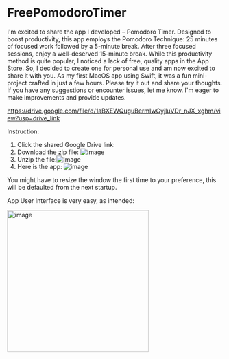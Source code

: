 # FreePomodoroTimer
I'm excited to share the app I developed – Pomodoro Timer. Designed to boost productivity, this app employs the Pomodoro Technique: 25 minutes of focused work followed by a 5-minute break. After three focused sessions, enjoy a well-deserved 15-minute break. While this productivity method is quite popular, I noticed a lack of free, quality apps in the App Store. So, I decided to create one for personal use and am now excited to share it with you. As my first MacOS app using Swift, it was a fun mini-project crafted in just a few hours. Please try it out and share your thoughts. If you have any suggestions or encounter issues, let me know. I'm eager to make improvements and provide updates.

https://drive.google.com/file/d/1aBXEWQuguBermIwGyjluVDr_nJX_xghm/view?usp=drive_link


Instruction:
1. Click the shared Google Drive link:
2. Download the zip file:
   ![image](https://github.com/ManilShrestha/FreePomodoroTimer/assets/20830075/bb92c768-7e12-4231-a3ec-14643749c29d)
3. Unzip the file:![image](https://github.com/ManilShrestha/FreePomodoroTimer/assets/20830075/b64cf3fd-20b6-417c-8417-030530b72d5e)
4. Here is the app: ![image](https://github.com/ManilShrestha/FreePomodoroTimer/assets/20830075/7155e3bb-8f0b-43f8-94bb-24681b2fbe1b)

You might have to resize the window the first time to your preference, this will be defaulted from the next startup.

App User Interface is very easy, as intended:

<img width="330" alt="image" src="https://github.com/ManilShrestha/FreePomodoroTimer/assets/20830075/22b62e97-64b7-4512-a241-e83bf7698e9c">

